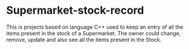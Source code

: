 # Supermarket-stock-record
This is projects based on language C++ used to keep an entry of all the items present in the stock of a Supermarket. The owner could change, remove, update and also see all the items present in the Stock.
